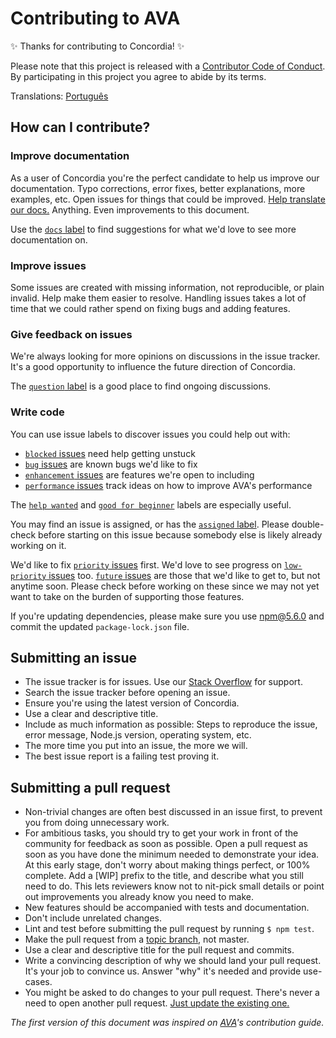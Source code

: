# Contributing to AVA

✨ Thanks for contributing to Concordia! ✨

Please note that this project is released with a [Contributor Code of Conduct](code-of-conduct.md). By participating in this project you agree to abide by its terms.

Translations: [Português](https://github.com/concordialang/concordia-docs/blob/master/pt_BR/contributing.md)

## How can I contribute?

### Improve documentation

As a user of Concordia you're the perfect candidate to help us improve our documentation. Typo corrections, error fixes, better explanations, more examples, etc. Open issues for things that could be improved. [Help translate our docs.](https://github.com/concordialang/concordia-docs) Anything. Even improvements to this document.

Use the [`docs` label](https://github.com/concordialang/concordialang/labels/docs) to find suggestions for what we'd love to see more documentation on.

### Improve issues

Some issues are created with missing information, not reproducible, or plain invalid. Help make them easier to resolve. Handling issues takes a lot of time that we could rather spend on fixing bugs and adding features.

### Give feedback on issues

We're always looking for more opinions on discussions in the issue tracker. It's a good opportunity to influence the future direction of Concordia.

The [`question` label](https://github.com/concordialang/concordialang/labels/question) is a good place to find ongoing discussions.

### Write code

You can use issue labels to discover issues you could help out with:

* [`blocked` issues](https://github.com/concordialang/concordialang/labels/blocked) need help getting unstuck
* [`bug` issues](https://github.com/concordialang/concordialang/labels/bug) are known bugs we'd like to fix
* [`enhancement` issues](https://github.com/concordialang/concordialang/labels/enhancement) are features we're open to including
* [`performance` issues](https://github.com/concordialang/concordialang/labels/performance) track ideas on how to improve AVA's performance

The [`help wanted`](https://github.com/concordialang/concordialang/labels/help%20wanted) and [`good for beginner`](https://github.com/concordialang/concordialang/labels/good%20for%20beginner) labels are especially useful.

You may find an issue is assigned, or has the [`assigned` label](https://github.com/concordialang/concordialang/labels/assigned). Please double-check before starting on this issue because somebody else is likely already working on it.

We'd like to fix [`priority` issues](https://github.com/concordialang/concordialang/labels/priority) first. We'd love to see progress on [`low-priority` issues](https://github.com/concordialang/concordialang/labels/low%20priority) too. [`future` issues](https://github.com/concordialang/concordialang/labels/future) are those that we'd like to get to, but not anytime soon. Please check before working on these since we may not yet want to take on the burden of supporting those features.

If you're updating dependencies, please make sure you use npm@5.6.0 and commit the updated `package-lock.json` file.


## Submitting an issue

- The issue tracker is for issues. Use our [Stack Overflow](https://stackoverflow.com/questions/tagged/concordia) for support.
- Search the issue tracker before opening an issue.
- Ensure you're using the latest version of Concordia.
- Use a clear and descriptive title.
- Include as much information as possible: Steps to reproduce the issue, error message, Node.js version, operating system, etc.
- The more time you put into an issue, the more we will.
- The best issue report is a failing test proving it.

## Submitting a pull request

- Non-trivial changes are often best discussed in an issue first, to prevent you from doing unnecessary work.
- For ambitious tasks, you should try to get your work in front of the community for feedback as soon as possible. Open a pull request as soon as you have done the minimum needed to demonstrate your idea. At this early stage, don't worry about making things perfect, or 100% complete. Add a [WIP] prefix to the title, and describe what you still need to do. This lets reviewers know not to nit-pick small details or point out improvements you already know you need to make.
- New features should be accompanied with tests and documentation.
- Don't include unrelated changes.
- Lint and test before submitting the pull request by running `$ npm test`.
- Make the pull request from a [topic branch](https://github.com/dchelimsky/rspec/wiki/Topic-Branches), not master.
- Use a clear and descriptive title for the pull request and commits.
- Write a convincing description of why we should land your pull request. It's your job to convince us. Answer "why" it's needed and provide use-cases.
- You might be asked to do changes to your pull request. There's never a need to open another pull request. [Just update the existing one.](https://github.com/RichardLitt/knowledge/blob/master/github/amending-a-commit-guide.md)


*The first version of this document was inspired on [AVA](https://github.com/avajs/ava/blob/master/contributing.md)'s contribution guide.*